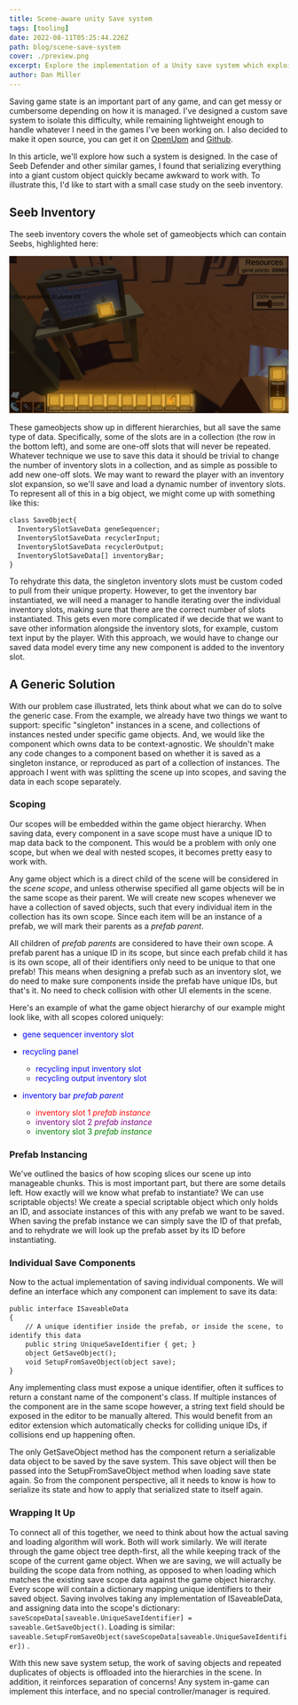 ```yaml
---
title: Scene-aware unity Save system
tags: [tooling]
date: 2022-08-11T05:25:44.226Z
path: blog/scene-save-system
cover: ./preview.png
excerpt: Explore the implementation of a Unity save system which exploits the hierarchy of game objects
author: Dan Miller
---
```


Saving game state is an important part of any game, and can get messy or cumbersome depending on how it is managed. I've designed a custom save system to isolate this difficulty, while remaining lightweight enough to handle whatever I need in the games I've been working on. I also decided to make it open source, you can get it on [OpenUpm](https://openupm.com/packages/com.dman.scene-save-system/) and [Github](https://github.com/dsmiller95/DmanUtilities/tree/master/Assets/UtilityScripts/com.dman.scene-save-system).

In this article, we'll explore how such a system is designed. In the case of Seeb Defender and other similar games, I found that serializing everything into a giant custom object quickly became awkward to work with. To illustrate this, I'd like to start with a small case study on the seeb inventory.

## Seeb Inventory

The seeb inventory covers the whole set of gameobjects which can contain Seebs, highlighted here:

![The seeb inventory slots exist in many different parts of the game](./seeb-inventory.png)

These gameobjects show up in different hierarchies, but all save the same type of data. Specifically, some of the slots are in a collection (the row in the bottom left), and some are one-off slots that will never be repeated. Whatever technique we use to save this data it should be trivial to change the number of inventory slots in a collection, and as simple as possible to add new one-off slots. We may want to reward the player with an inventory slot expansion, so we'll save and load a dynamic number of inventory slots. To represent all of this in a big object, we might come up with something like this:

```CSharp
class SaveObject{
  InventorySlotSaveData geneSequencer;
  InventorySlotSaveData recyclerInput;
  InventorySlotSaveData recyclerOutput;
  InventorySlotSaveData[] inventoryBar;
}
```

To rehydrate this data, the singleton inventory slots must be custom coded to pull from their unique property. However, to get the inventory bar instantiated, we will need a manager to handle iterating over the individual inventory slots, making sure that there are the correct number of slots instantiated. This gets even more complicated if we decide that we want to save other information alongside the inventory slots, for example, custom text input by the player. With this approach, we would have to change our saved data model every time any new component is added to the inventory slot.


## A Generic Solution

With our problem case illustrated, lets think about what we can do to solve the generic case. From the example, we already have two things we want to support: specific "singleton" instances in a scene, and collections of instances nested under specific game objects. And, we would like the component which owns data to be context-agnostic. We shouldn't make any code changes to a component based on whether it is saved as a singleton instance, or reproduced as part of a collection of instances. The approach I went with was splitting the scene up into scopes, and saving the data in each scope separately.

### Scoping

Our scopes will be embedded within the game object hierarchy. When saving data, every component in a save scope must have a unique ID to map data back to the component. This would be a problem with only one scope, but when we deal with nested scopes, it becomes pretty easy to work with.

Any game object which is a direct child of the scene will be considered in the <i>scene scope</i>, and unless otherwise specified all game objects will be in the same scope as their parent. We will create new scopes whenever we have a collection of saved objects, such that every individual item in the collection has its own scope. Since each item will be an instance of a prefab, we will mark their parents as a <i>prefab parent</i>.

All children of <i>prefab parents</i> are considered to have their own scope. A prefab parent has a unique ID in its scope, but since each prefab child it has is its own scope, all of their identifiers only need to be unique to that one prefab! This means when designing a prefab such as an inventory slot, we do need to make sure components inside the prefab have unique IDs, but that's it. No need to check collision with other UI elements in the scene.

Here's an example of what the game object hierarchy of our example might look like, with all scopes colored uniquely:

- <span style="color:blue"> gene sequencer inventory slot </span>
- <span style="color:blue">recycling panel</span>

  - <span style="color:blue">recycling input inventory slot</span>
  - <span style="color:blue">recycling output inventory slot</span>
- <span style="color:blue">inventory bar <i>prefab parent</i></span>

  - <span style="color:red">inventory slot 1 <i>prefab instance</i></span>
  - <span style="color:purple">inventory slot 2 <i>prefab instance</i></span>
  - <span style="color:green">inventory slot 3 <i>prefab instance</i></span>

### Prefab Instancing

We've outlined the basics of how scoping slices our scene up into manageable chunks. This is most important part, but there are some details left. How exactly will we know what prefab to instantiate? We can use scriptable objects! We create a special scriptable object which only holds an ID, and associate instances of this with any prefab we want to be saved. When saving the prefab instance we can simply save the ID of that prefab, and to rehydrate we will look up the prefab asset by its ID before instantiating.

### Individual Save Components

Now to the actual implementation of saving individual components. We will define an interface which any component can implement to save its data:

```CSharp
public interface ISaveableData
{
    // A unique identifier inside the prefab, or inside the scene, to identify this data
    public string UniqueSaveIdentifier { get; }
    object GetSaveObject();
    void SetupFromSaveObject(object save);
}
```

Any implementing class must expose a unique identifier, often it suffices to return a constant name of the component's class. If multiple instances of the component are in the same scope however, a string text field should be exposed in the editor to be manually altered. This would benefit from an editor extension which automatically checks for colliding unique IDs, if collisions end up happening often.

The only GetSaveObject method has the component return a serializable data object to be saved by the save system. This save object will then be passed into the SetupFromSaveObject method when loading save state again. So from the component perspective, all it needs to know is how to serialize its state and how to apply that serialized state to itself again.


### Wrapping It Up

To connect all of this together, we need to think about how the actual saving and loading algorithm will work. Both will work similarly. We will iterate through the game object tree depth-first, all the while keeping track of the scope of the current game object. When we are saving, we will actually be building the scope data from nothing, as opposed to when loading which matches the existing save scope data against the game object hierarchy. Every scope will contain a dictionary mapping unique identifiers to their saved object. Saving involves taking any implementation of ISaveableData, and assigning data into the scope's dictionary: `saveScopeData[saveable.UniqueSaveIdentifier] = saveable.GetSaveObject()`. Loading is similar: `saveable.SetupFromSaveObject(saveScopeData[saveable.UniqueSaveIdentifier])` .

With this new save system setup, the work of saving objects and repeated duplicates of objects is offloaded into the hierarchies in the scene. In addition, it reinforces separation of concerns! Any system in-game can implement this interface, and no special controller/manager is required.
